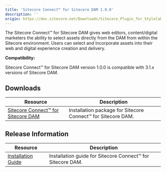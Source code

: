 ```yaml
---
title: 'Sitecore Connect™ for Sitecore DAM 1.0.0'
description: ''
origin: https://dev.sitecore.net/Downloads/Sitecore_Plugin_for_Stylelabs_DAM/10/Sitecore_Plugin_10_for_Stylelabs_DAM.aspx
---
```


The Sitecore Connect™ for Sitecore DAM gives web editors, content/digital marketers the ability to select assets directly from the DAM from within the Sitecore environment. Users can select and Incorporate assets into their web and digital experience creation and delivery.

**Compatibility:**

Sitecore Connect™ for Sitecore DAM version 1.0.0 is compatible with 3.1.x versions of Sitecore DAM.

## Downloads

| Resource                                                                                                                                                                                                                                | Description                                                   |
| --------------------------------------------------------------------------------------------------------------------------------------------------------------------------------------------------------------------------------------- | ------------------------------------------------------------- |
| [Sitecore Connect™ for Sitecore DAM](https://scdp.blob.core.windows.net/downloads/Sitecore%20Plugin%20for%20Stylelabs%20DAM/10/Sitecore%20Plugin%2010%20for%20Stylelabs%20DAM/Secure/Stylelabs%20M%20Content%20Hub%20Plugin-1.0.0.zip) | Installation package for Sitecore Connect™ for Sitecore DAM. |

## Release Information

| Resource                                                                                                                                                                                                                 | Description                                                 |
| ------------------------------------------------------------------------------------------------------------------------------------------------------------------------------------------------------------------------ | ----------------------------------------------------------- |
| [Installation Guide](https://scdp.blob.core.windows.net/downloads/Sitecore%20Plugin%20for%20Stylelabs%20DAM/10/Sitecore%20Plugin%2010%20for%20Stylelabs%20DAM/Secure/Sitecore%20plugin%20for%20Stylelabs%20DAM%2031.pdf) | Installation guide for Sitecore Connect™ for Sitecore DAM. |
